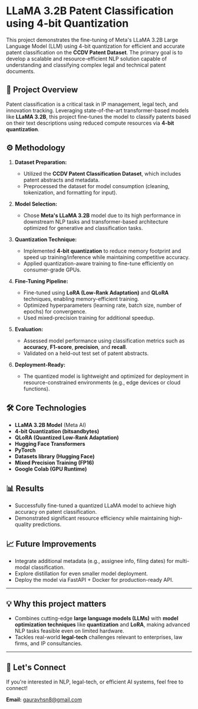 # LLaMA 3.2B Patent Classification using 4-bit Quantization

This project demonstrates the fine-tuning of Meta's LLaMA 3.2B Large Language Model (LLM) using 4-bit quantization for efficient and accurate patent classification on the **CCDV Patent Dataset**. The primary goal is to develop a scalable and resource-efficient NLP solution capable of understanding and classifying complex legal and technical patent documents.

## 🚀 Project Overview

Patent classification is a critical task in IP management, legal tech, and innovation tracking. Leveraging state-of-the-art transformer-based models like **LLaMA 3.2B**, this project fine-tunes the model to classify patents based on their text descriptions using reduced compute resources via **4-bit quantization**.

## ⚙️ Methodology

1. **Dataset Preparation:**
   - Utilized the **CCDV Patent Classification Dataset**, which includes patent abstracts and metadata.
   - Preprocessed the dataset for model consumption (cleaning, tokenization, and formatting for input).

2. **Model Selection:**
   - Chose **Meta's LLaMA 3.2B** model due to its high performance in downstream NLP tasks and transformer-based architecture optimized for generative and classification tasks.
   
3. **Quantization Technique:**
   - Implemented **4-bit quantization** to reduce memory footprint and speed up training/inference while maintaining competitive accuracy.
   - Applied quantization-aware training to fine-tune efficiently on consumer-grade GPUs.

4. **Fine-Tuning Pipeline:**
   - Fine-tuned using **LoRA (Low-Rank Adaptation)** and **QLoRA** techniques, enabling memory-efficient training.
   - Optimized hyperparameters (learning rate, batch size, number of epochs) for convergence.
   - Used mixed-precision training for additional speedup.

5. **Evaluation:**
   - Assessed model performance using classification metrics such as **accuracy**, **F1-score**, **precision**, and **recall**.
   - Validated on a held-out test set of patent abstracts.

6. **Deployment-Ready:**
   - The quantized model is lightweight and optimized for deployment in resource-constrained environments (e.g., edge devices or cloud functions).

## 🛠️ Core Technologies

- **LLaMA 3.2B Model** (Meta AI)
- **4-bit Quantization (bitsandbytes)**
- **QLoRA (Quantized Low-Rank Adaptation)**
- **Hugging Face Transformers**
- **PyTorch**
- **Datasets library (Hugging Face)**
- **Mixed Precision Training (FP16)**
- **Google Colab (GPU Runtime)**

## 📊 Results

- Successfully fine-tuned a quantized LLaMA model to achieve high accuracy on patent classification.
- Demonstrated significant resource efficiency while maintaining high-quality predictions.

## 📈 Future Improvements

- Integrate additional metadata (e.g., assignee info, filing dates) for multi-modal classification.
- Explore distillation for even smaller model deployment.
- Deploy the model via FastAPI + Docker for production-ready API.

---

## 💡 Why this project matters

- Combines cutting-edge **large language models (LLMs)** with **model optimization techniques** like **quantization** and **LoRA**, making advanced NLP tasks feasible even on limited hardware.
- Tackles real-world **legal-tech** challenges relevant to enterprises, law firms, and IP consultancies.

---

## 🤝 Let's Connect

If you're interested in NLP, legal-tech, or efficient AI systems, feel free to connect!

**Email:** gauravhsn8@gmail.com
